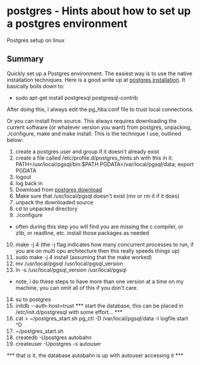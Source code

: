 # postgres - Hints about how to set up a postgres environment

Postgres setup on linux

## Summary

Quickly set up a Postgres environment. The easiest way is to use the native
installation techniques.  Here is a good write up at [postgres installation]. It
basically boils down to:

* sudo apt-get install postgresql postgresql-contrib

After doing this, I always edit the pg_hba.conf file to trust local connections.

Or you can install from source.  This always requires downloading the current software
(or whatever version you want) from postgres, unpacking, ./configure, make and make install.
This is the technique I use, outlined below:

1. create a postgres user and group if it doesn't already exist
2. create a file called /etc/profile.d/postgres_hints.sh with this in it:
PATH=/usr/local/pgsql/bin:$PATH
PGDATA=/var/local/pgsql/data; export PGDATA
3. logout
4. log back in
5. Download from [postgres download]
6. Make sure that /usr/local/pgsql doesn't exist (mv or rm it if it does)
7. unpack the downloaded source
8. cd to unpacked directory
9. ./configure
* often during this step you will find you are missing the c compiler, or zlib, or readline, etc.  install
those packages as needed
10. make -j 4 (the -j flag indicates how many concurrent processes to run, if you are on multi cpu
architecture then this really speeds things up)
11. sudo make -j 4 install (assuming that the make worked)
12. mv /usr/local/pgsql /usr/local/pgsql_version
13. ln -s /usr/local/pgsql_version /usr/local/pgsql
* note, i do these steps to have more than one version at a time on my
machine, you can omit all of this if you don't care.
14. su to postgres
15. initdb --auth-host=trust
*** start the database, this can be placed in /etc/init.d/postgresql with some effort... ***
16. cat > ~/postgres_start.sh
pg_ctl -D /var/local/pgsql/data -l logfile start
^D
17. ~/postgres_start.sh
18. createdb -Upostgres autobahn
19. createuser -Upostgres -s autouser

*** that is it, the database autobahn is up with autouser accessing it ***

[postgres installation]:(https://www.digitalocean.com/community/tutorials/how-to-install-and-use-postgresql-on-ubuntu-14-04)
[postgres download]:(http://www.postgresql.org/ftp/source/)

